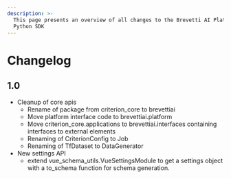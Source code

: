 ```yaml
---
description: >-
  This page presents an overview of all changes to the Brevetti AI Platform
  Python SDK
---
```


# Changelog

## 1.0

* Cleanup of core apis
  * Rename of package from criterion\_core to brevettiai
  * Move platform interface code to brevettiai.platform
  * Move criterion\_core.applications to brevettiai.interfaces containing interfaces to external elements
  * Renaming of CriterionConfig to Job
  * Renaming of TfDataset to DataGenerator
* New settings API
  * extend vue\_schema\_utils.VueSettingsModule to get a settings object with a to\_schema function for schema generation.

